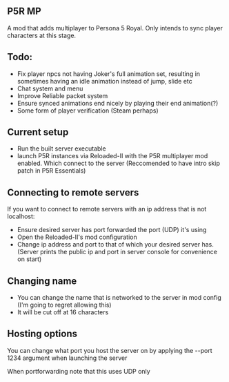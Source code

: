## P5R MP
A mod that adds multiplayer to Persona 5 Royal. Only intends to sync player characters at this stage.
## Todo:
+ Fix player npcs not having Joker's full animation set, resulting in sometimes having an idle animation instead of jump, slide etc
+ Chat system and menu
+ Improve Reliable packet system
+ Ensure synced animations end nicely by playing their end animation(?)
+ Some form of player verification (Steam perhaps)
## Current setup
+ Run the built server executable
+ launch P5R instances via Reloaded-II with the P5R multiplayer mod enabled. Which connect to the server
(Reccomended to have intro skip patch in P5R Essentials)
## Connecting to remote servers
If you want to connect to remote servers with an ip address that is not localhost:
+ Ensure desired server has port forwarded the port (UDP) it's using
+ Open the Reloaded-II's mod configuration
+ Change ip address and port to that of which your desired server has. (Server prints the public ip and port in server console for convenience on start)
## Changing name
+ You can change the name that is networked to the server in mod config (I'm going to regret allowing this)
+ It will be cut off at 16 characters
## Hosting options
You can change what port you host the server on by applying the --port 1234 argument when launching the server

When portforwarding note that this uses UDP only

